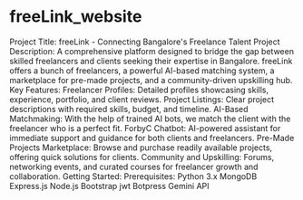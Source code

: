 # freeLink_website
Project Title: freeLink - Connecting Bangalore's Freelance Talent
Project Description: 
A comprehensive platform designed to bridge the gap between skilled freelancers and clients seeking their expertise in Bangalore. freeLink offers a bunch of freelancers, a powerful AI-based matching system, a marketplace for pre-made projects, and a community-driven upskilling hub.
Key Features:
Freelancer Profiles: Detailed profiles showcasing skills, experience, portfolio, and client reviews.
Project Listings: Clear project descriptions with required skills, budget, and timeline.
AI-Based Matchmaking: With the help of trained AI bots, we match the client with the freelancer who is a perfect fit.
ForbyC Chatbot: AI-powered assistant for immediate support and guidance for both clients and freelancers.
Pre-Made Projects Marketplace: Browse and purchase readily available projects, offering quick solutions for clients.
Community and Upskilling: Forums, networking events, and curated courses for freelancer growth and collaboration.
Getting Started:
Prerequisites:
Python 3.x
MongoDB
Express.js
Node.js
Bootstrap
jwt
Botpress
Gemini API
